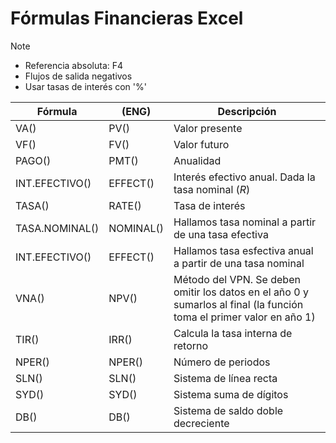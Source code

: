 # Fórmulas Financieras Excel

>[!Note]
>- Referencia absoluta: F4
>- Flujos de salida negativos
>- Usar tasas de interés con '%'

| Fórmula | (ENG) | Descripción |
|-|-|-|
| VA() | PV() | Valor presente |
| VF() | FV() | Valor futuro |
| PAGO() | PMT() | Anualidad |
| INT.EFECTIVO() | EFFECT() | Interés efectivo anual. Dada la tasa nominal ($R$) |
| TASA() | RATE() | Tasa de interés |
| TASA.NOMINAL() | NOMINAL() | Hallamos tasa nominal a partir de una tasa efectiva |
| INT.EFECTIVO() | EFFECT() | Hallamos tasa esfectiva anual a partir de una tasa nominal |
| VNA() | NPV() | Método del VPN. Se deben omitir los datos en el año 0 y sumarlos al final (la función toma el primer valor en año 1) |
| TIR() | IRR() | Calcula la tasa interna de retorno |
| NPER() | NPER() | Número de periodos |
| SLN() | SLN() | Sistema de línea recta |
| SYD() | SYD() | Sistema suma de dígitos |
| DB() | DB() | Sistema de saldo doble decreciente |

